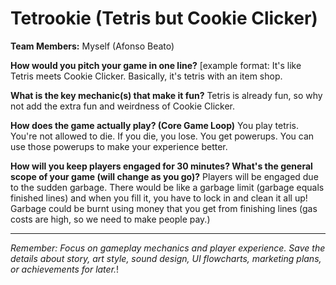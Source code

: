 #  Tetrookie (Tetris but Cookie Clicker)

**Team Members:** Myself (Afonso Beato)

**How would you pitch your game in one line?**
[example format: It's like Tetris meets Cookie Clicker. Basically, it's tetris with an item shop. 

**What is the key mechanic(s) that make it fun?**
Tetris is already fun, so why not add the extra fun and weirdness of Cookie Clicker. 

**How does the game actually play? (Core Game Loop)**
You play tetris. You're not allowed to die. If you die, you lose.
You get powerups. You can use those powerups to make your experience better.

**How will you keep players engaged for 30 minutes? What's the general scope of your game (will change as you go)?**
Players will be engaged due to the sudden garbage. There would be like a garbage limit (garbage equals finished lines) and when you fill it, you have to lock in and clean it all up! Garbage could be burnt using money that you get from finishing lines (gas costs are high, so we need to make people pay.)

---
*Remember: Focus on gameplay mechanics and player experience. Save the details about story, art style, sound design, UI flowcharts, marketing plans, or achievements for later.*!